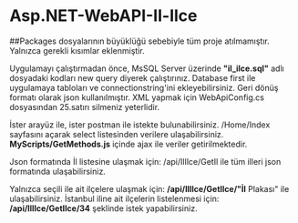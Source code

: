 # Asp.NET-WebAPI-Il-Ilce
##Packages dosyalarının büyüklüğü sebebiyle tüm proje atılmamıştır. Yalnızca gerekli kısımlar eklenmiştir.

Uygulamayı çalıştırmadan önce, MsSQL Server üzerinde **"il_ilce.sql"** adlı dosyadaki kodları new query diyerek çalıştırınız.
Database first ile uygulamaya tabloları ve connectionstring'ini ekleyebilirsiniz.
Geri dönüş formatı olarak json kullanılmıştır. XML yapmak için WebApiConfig.cs dosyasından 25.satırı silmeniz yeterlidir.

İster arayüz ile, ister postman ile istekte bulunabilirsiniz.
/Home/Index sayfasını açarak select listesinden verilere ulaşabilirsiniz. **MyScripts/GetMethods.js** içinde ajax ile veriler getirilmektedir.

Json formatında İl listesine ulaşmak için:
/api/IlIlce/GetIl ile tüm illeri json formatında ulaşabilirsiniz.

Yalnızca seçili ile ait ilçelere ulaşmak için:
**/api/IlIlce/GetIlce/"İl** Plakası" ile ulaşabilirsiniz.
İstanbul iline ait ilçelerin listelenmesi için: 
**/api/IlIlce/GetIlce/34** şeklinde istek yapabilirsiniz.
